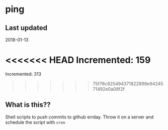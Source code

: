 # ping

## Last updated
2018-01-13

<<<<<<< HEAD
Incremented: 159
=======
Incremented: 313
>>>>>>> 75f78c925494371822899e9424571492e0a08f2f

## What is this?? 
Shell scripts to push commits to github errday. Throw it on a server and schedule the script with `cron`
